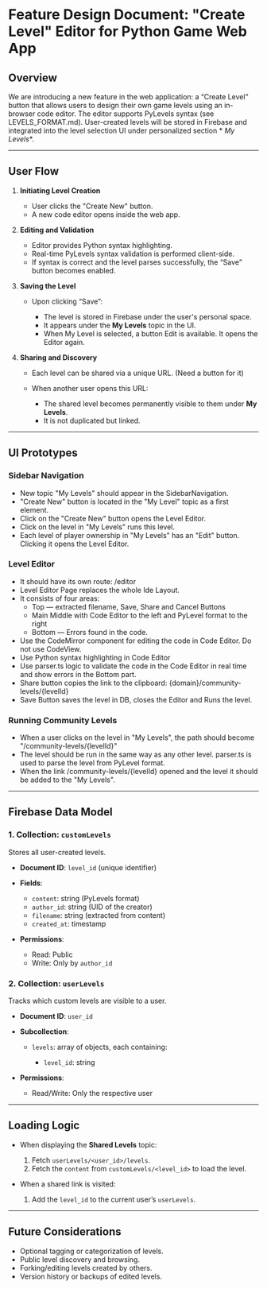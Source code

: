 # Feature Design Document: "Create Level" Editor for Python Game Web App

## Overview

We are introducing a new feature in the web application: a “Create Level” button that allows users to design their own
game levels using an in-browser code editor.
The editor supports PyLevels syntax (see LEVELS_FORMAT.md).
User-created levels will be stored in Firebase and integrated into the level selection UI under personalized section *
*My Levels**.

---

## User Flow

1. **Initiating Level Creation**

    * User clicks the "Create New" button.
    * A new code editor opens inside the web app.

2. **Editing and Validation**

    * Editor provides Python syntax highlighting.
    * Real-time PyLevels syntax validation is performed client-side.
    * If syntax is correct and the level parses successfully, the “Save” button becomes enabled.

3. **Saving the Level**

    * Upon clicking “Save”:

        * The level is stored in Firebase under the user's personal space.
        * It appears under the **My Levels** topic in the UI.
        * When My Level is selected, a button Edit is available. It opens the Editor again.

4. **Sharing and Discovery**

    * Each level can be shared via a unique URL. (Need a button for it)
    * When another user opens this URL:

        * The shared level becomes permanently visible to them under **My Levels**.
        * It is not duplicated but linked.

---

## UI Prototypes

### Sidebar Navigation

* New topic "My Levels" should appear in the SidebarNavigation.
* "Create New" button is located in the "My Level" topic as a first element.
* Click on the "Create New" button opens the Level Editor.
* Click on the level in "My Levels" runs this level.
* Each level of player ownership in "My Levels" has an "Edit" button. Clicking it opens the Level Editor.

### Level Editor

* It should have its own route: /editor
* Level Editor Page replaces the whole Ide Layout.
* It consists of four areas:
    * Top — extracted filename, Save, Share and Cancel Buttons
    * Main Middle with Code Editor to the left and PyLevel format to the right
    * Bottom — Errors found in the code.
* Use the CodeMirror component for editing the code in Code Editor. Do not use CodeView.
* Use Python syntax highlighting in Code Editor
* Use parser.ts logic to validate the code in the Code Editor in real time and show errors in the Bottom part.
* Share button copies the link to the clipboard: {domain}/community-levels/{levelId}
* Save Button saves the level in DB, closes the Editor and Runs the level.

### Running Community Levels

* When a user clicks on the level in "My Levels", the path should become "/community-levels/{levelId}"
* The level should be run in the same way as any other level. parser.ts is used to parse the level from PyLevel format.
* When the link /community-levels/{levelId} opened and the level
  it should be added to the "My Levels".

---

## Firebase Data Model

### 1. Collection: `customLevels`

Stores all user-created levels.

* **Document ID**: `level_id` (unique identifier)
* **Fields**:

    * `content`: string (PyLevels format)
    * `author_id`: string (UID of the creator)
    * `filename`: string (extracted from content)
    * `created_at`: timestamp
* **Permissions**:

    * Read: Public
    * Write: Only by `author_id`

### 2. Collection: `userLevels`

Tracks which custom levels are visible to a user.

* **Document ID**: `user_id`
* **Subcollection**:

    * `levels`: array of objects, each containing:

        * `level_id`: string
* **Permissions**:

    * Read/Write: Only the respective user

---

## Loading Logic

* When displaying the **Shared Levels** topic:

    1. Fetch `userLevels/<user_id>/levels`.
  2. Fetch the `content` from `customLevels/<level_id>` to load the level.

* When a shared link is visited:

    1. Add the `level_id` to the current user’s `userLevels`.

---

## Future Considerations

* Optional tagging or categorization of levels.
* Public level discovery and browsing.
* Forking/editing levels created by others.
* Version history or backups of edited levels.